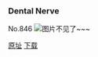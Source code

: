 ### Dental Nerve
No.846
![图片不见了~~~](https://imgs.xkcd.com/comics/dental_nerve.png)

[原址](https://xkcd.com//846) [下载](https://imgs.xkcd.com/comics/dental_nerve.png)

